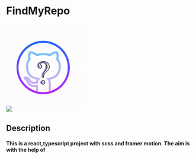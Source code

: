 # FindMyRepo 
<br/>
<img src="/images/Find3.gif" width="200" height="200" />
<!-- ![FindMyRepo Logo]( =100x20) -->
<br/>
 <img src="https://img.shields.io/badge/react%20-%2320232a.svg?&style=for-the-badge&logo=react&logoColor=%2361DAFB"/>


## Description

#### This is a react,typescript project with scss and framer motion. The aim is with the help of
#### 

